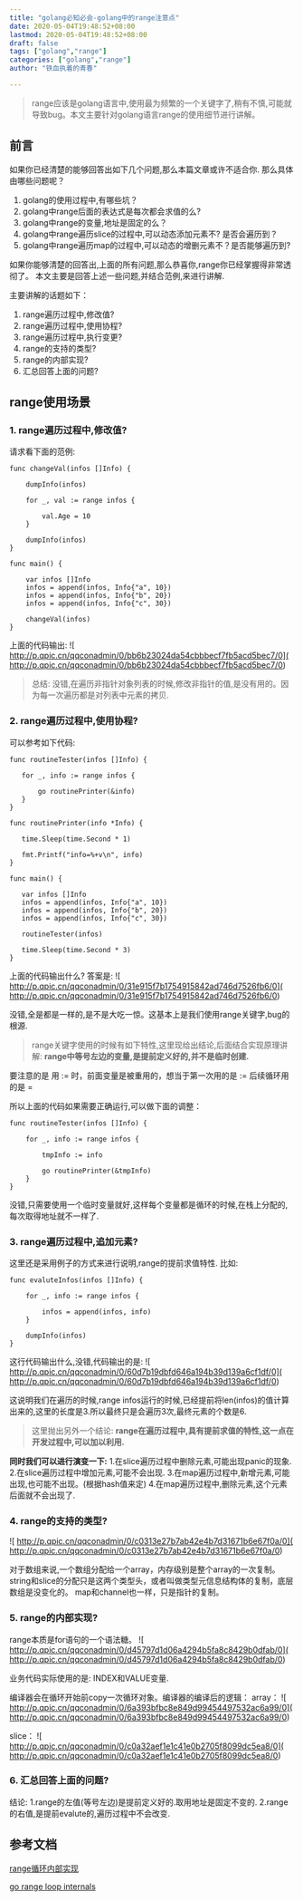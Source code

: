 ```yaml
---
title: "golang必知必会-golang中的range注意点"
date: 2020-05-04T19:48:52+08:00
lastmod: 2020-05-04T19:48:52+08:00
draft: false
tags: ["golang","range"]
categories: ["golang","range"]
author: "铁血执着的青春"

---
```

> range应该是golang语言中,使用最为频繁的一个关键字了,稍有不慎,可能就导致bug。本文主要针对golang语言range的使用细节进行讲解。

## 前言
如果你已经清楚的能够回答出如下几个问题,那么本篇文章或许不适合你.
那么具体由哪些问题呢？
1. golang的使用过程中,有哪些坑？
1. golang中range后面的表达式是每次都会求值的么?
2. golang中range的变量,地址是固定的么？
3. golang中range遍历slice的过程中,可以动态添加元素不? 是否会遍历到？
4. golang中range遍历map的过程中,可以动态的增删元素不？是否能够遍历到?

如果你能够清楚的回答出,上面的所有问题,那么恭喜你,range你已经掌握得非常透彻了。
本文主要是回答上述一些问题,并结合范例,来进行讲解.

主要讲解的话题如下：
1. range遍历过程中,修改值?
2. range遍历过程中,使用协程?
3. range遍历过程中,执行变更?
4. range的支持的类型?
5. range的内部实现?
6. 汇总回答上面的问题?

## range使用场景
### 1. range遍历过程中,修改值?
请求看下面的范例:
```
func changeVal(infos []Info) {

	dumpInfo(infos)

	for _, val := range infos {

		val.Age = 10
	}

	dumpInfo(infos)
}

func main() {

	var infos []Info
	infos = append(infos, Info{"a", 10})
	infos = append(infos, Info{"b", 20})
	infos = append(infos, Info{"c", 30})

	changeVal(infos)
}
```
上面的代码输出:
![
http://p.qpic.cn/qqconadmin/0/bb6b23024da54cbbbecf7fb5acd5bec7/0](
http://p.qpic.cn/qqconadmin/0/bb6b23024da54cbbbecf7fb5acd5bec7/0)

>总结:
>没错,在遍历非指针对象列表的时候,修改非指针的值,是没有用的。因为每一次遍历都是对列表中元素的拷贝.

### 2. range遍历过程中,使用协程?
可以参考如下代码:
 ```
 func routineTester(infos []Info) {

	for _, info := range infos {

		go routinePrinter(&info)
	}
}

func routinePrinter(info *Info) {

	time.Sleep(time.Second * 1)

	fmt.Printf("info=%+v\n", info)
}

func main() {

	var infos []Info
	infos = append(infos, Info{"a", 10})
	infos = append(infos, Info{"b", 20})
	infos = append(infos, Info{"c", 30})
    
	routineTester(infos)

	time.Sleep(time.Second * 3)
}
 ```
 上面的代码输出什么?
 答案是:
 ![
http://p.qpic.cn/qqconadmin/0/31e915f7b1754915842ad746d7526fb6/0](
http://p.qpic.cn/qqconadmin/0/31e915f7b1754915842ad746d7526fb6/0)

 没错,全是都是一样的,是不是大吃一惊。这基本上是我们使用range关键字,bug的根源.

 >range关键字使用的时候有如下特性,这里现给出结论,后面结合实现原理讲解:
 >**range中等号左边的变量,是提前定义好的,并不是临时创建.**

要注意的是 用 := 时，前面变量是被重用的，想当于第一次用的是 :=  后续循环用的是 =

所以上面的代码如果需要正确运行,可以做下面的调整：
```
func routineTester(infos []Info) {

	for _, info := range infos {

		tmpInfo := info

		go routinePrinter(&tmpInfo)
	}
}
```
没错,只需要使用一个临时变量就好,这样每个变量都是循环的时候,在栈上分配的,每次取得地址就不一样了.

### 3. range遍历过程中,追加元素?
这里还是采用例子的方式来进行说明,range的提前求值特性.
比如:
```
func evaluteInfos(infos []Info) {

	for _, info := range infos {

		infos = append(infos, info)
	}

	dumpInfo(infos)
}
```
这行代码输出什么,没错,代码输出的是:
![
http://p.qpic.cn/qqconadmin/0/60d7b19dbfd646a194b39d139a6cf1df/0](
http://p.qpic.cn/qqconadmin/0/60d7b19dbfd646a194b39d139a6cf1df/0)

这说明我们在遍历的时候,range infos运行的时候,已经提前将len(infos)的值计算出来的,这里的长度是3.所以最终只是会遍历3次,最终元素的个数是6.

>这里抛出另外一个结论:
>**range在遍历过程中,具有提前求值的特性,这一点在开发过程中,可以加以利用.**

**同时我们可以进行演变一下:**
1.在slice遍历过程中删除元素,可能出现panic的现象.
2.在slice遍历过程中增加元素,可能不会出现.
3.在map遍历过程中,新增元素,可能出现,也可能不出现。(根据hash值来定)
4.在map遍历过程中,删除元素,这个元素后面就不会出现了.

### 4. range的支持的类型?

![
http://p.qpic.cn/qqconadmin/0/c0313e27b7ab42e4b7d31671b6e67f0a/0](
http://p.qpic.cn/qqconadmin/0/c0313e27b7ab42e4b7d31671b6e67f0a/0)

对于数组来说,一个数组分配给一个array，内存级别是整个array的一次复制。
string和slice的分配只是这两个类型头，或者叫做类型元信息结构体的复制，底层数组是没变化的。
map和channel也一样，只是指针的复制。

### 5. range的内部实现?
range本质是for语句的一个语法糖。
![
http://p.qpic.cn/qqconadmin/0/d45797d1d06a4294b5fa8c8429b0dfab/0](
http://p.qpic.cn/qqconadmin/0/d45797d1d06a4294b5fa8c8429b0dfab/0)

业务代码实际使用的是:
INDEX和VALUE变量.

编译器会在循环开始前copy一次循环对象。编译器的编译后的逻辑：
array：
![
http://p.qpic.cn/qqconadmin/0/6a393bfbc8e849d99454497532ac6a99/0](
http://p.qpic.cn/qqconadmin/0/6a393bfbc8e849d99454497532ac6a99/0)

slice：
![
http://p.qpic.cn/qqconadmin/0/c0a32aef1e1c41e0b2705f8099dc5ea8/0](
http://p.qpic.cn/qqconadmin/0/c0a32aef1e1c41e0b2705f8099dc5ea8/0)

### 6. 汇总回答上面的问题?
结论:
1.range的左值(等号左边)是提前定义好的.取用地址是固定不变的.
2.range的右值,是提前evalute的,遍历过程中不会改变.

## 参考文档
[range循环内部实现](
https://www.cnblogs.com/adarking/p/8629191.html)

[go range loop internals](
https://garbagecollected.org/2017/02/22/go-range-loop-internals/)